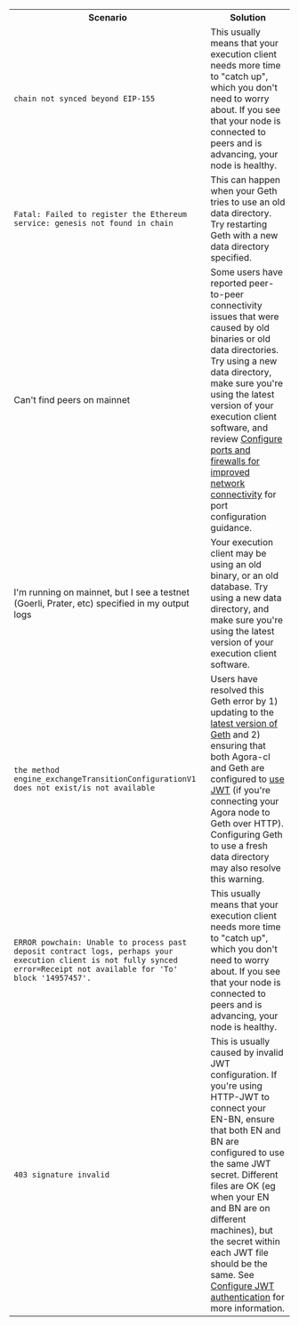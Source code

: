 <table>
    <tr>
        <th style={{minWidth: 180 + 'px'}}>Scenario</th>
        <th>Solution</th>
    </tr>
    <tr>
      <td><code>chain not synced beyond EIP-155</code></td>
      <td>This usually means that your execution client needs more time to "catch up", which you don't need to worry about. If you see that your node is connected to peers and is advancing, your node is healthy.</td>
    </tr>
    <tr>
      <td><code>Fatal: Failed to register the Ethereum service: genesis not found in chain</code></td>
      <td>This can happen when your Geth tries to use an old data directory. Try restarting Geth with a new data directory specified.</td>
    </tr>
    <tr>
      <td>Can't find peers on mainnet</td>
      <td>Some users have reported peer-to-peer connectivity issues that were caused by old binaries or old data directories. Try using a new data directory, make sure you're using the latest version of your execution client software, and review <a href='../agora-cl-usage/p2p-host-ip'>Configure ports and firewalls for improved network connectivity</a> for port configuration guidance.</td>
    </tr>
    <tr>
      <td>I'm running on mainnet, but I see a testnet (Goerli, Prater, etc) specified in my output logs</td>
      <td>Your execution client may be using an old binary, or an old database. Try using a new data directory, and make sure you're using the latest version of your execution client software.</td>
    </tr>
    <tr>
    <td><code>the method engine_exchangeTransitionConfigurationV1 does not exist/is not available</code></td>
    <td>Users have resolved this Geth error by 1) updating to the <a href='https://github.com/ethereum/go-ethereum/releases'>latest version of Geth</a> and 2) ensuring that both Agora-cl and Geth are configured to <a href='https://docs.prylabs.network/docs/execution-node/authentication'>use JWT</a> (if you're connecting your Agora node to Geth over HTTP). Configuring Geth to use a fresh data directory may also resolve this warning. </td>
    </tr>
    <tr>
      <td><code>ERROR powchain: Unable to process past deposit contract logs, perhaps your execution client is not fully synced error=Receipt not available for 'To' block '14957457'.</code></td>
      <td>This usually means that your execution client needs more time to "catch up", which you don't need to worry about. If you see that your node is connected to peers and is advancing, your node is healthy.</td>
    </tr>
    <tr>
      <td><code>403 signature invalid</code></td>
      <td>This is usually caused by invalid JWT configuration. If you're using HTTP-JWT to connect your EN-BN, ensure that both EN and BN are configured to use the same JWT secret. Different files are OK (eg when your EN and BN are on different machines), but the secret within each JWT file should be the same. See <a href='https://docs.prylabs.network/docs/execution-node/authentication'>Configure JWT authentication</a> for more information.</td>
    </tr>
</table>
